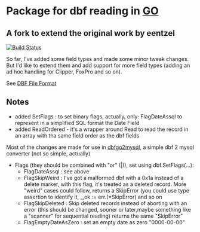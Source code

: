 # Package for dbf reading in [GO](https://golang.org)

## A fork to extend the original work by eentzel

[![Build Status](https://travis-ci.org/squeeze69/dbf.svg?branch=master)](https://travis-ci.org/squeeze69/dbf)

So far, I've added some field types and made some minor tweak changes.
But I'd like to extend them and add support for more field types (adding an ad hoc handling for Clipper, FoxPro and so on).

See [DBF File Format](http://www.clicketyclick.dk/databases/xbase/format/index.html)

## Notes

- added SetFlags : to set binary flags, actually, only: FlagDateAssql to represent in a simplified SQL format the Date Field
- added ReadOrdered - it's a wrapper around Read to read the record in an array with tha same field order as the dbf fields

Most of the changes are made for use in [dbfgo2mysql](https://github.com/squeeze69/dbfgo2mysql), a simple dbf 2 mysql converter (not so simple, actually)

- Flags (they should be combined with "or" (|)), set using dbf.SetFlags(...):
    - FlagDateAssql : see above
    - FlagSkipWeird : I've got a malformed dbf with a 0x1a instead of a delete marker, with this flag, it's treated as a deleted record. More "weird" cases could follow, returns a SkipError (you could use type assertion to identify it, _,ok := err.(*SkipError) and so on
    - FlagSkipDeleted : Skip deleted records instead of aborting with an error (this should be changed, sooner or later,maybe something like a "scanner" for sequential reading) returns the same "SkipError"
    - FlagEmptyDateAsZero : set an empty date as zero "0000-00-00"